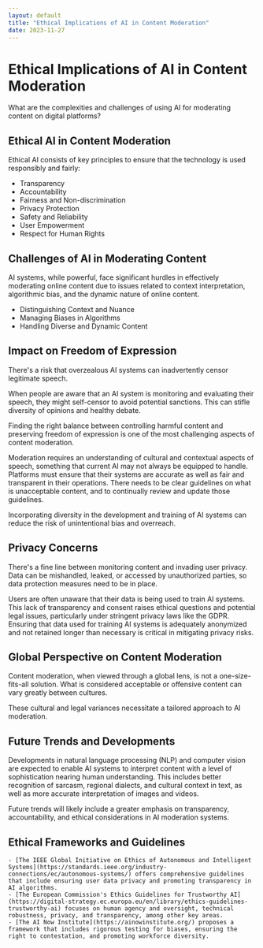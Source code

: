 ```yaml
---
layout: default
title: "Ethical Implications of AI in Content Moderation"
date: 2023-11-27
---
```


# Ethical Implications of AI in Content Moderation
What are the complexities and challenges of using AI for moderating content on digital platforms?

## Ethical AI in Content Moderation
Ethical AI consists of key principles to ensure that the technology is used responsibly and fairly:
- Transparency
- Accountability
- Fairness and Non-discrimination
- Privacy Protection
- Safety and Reliability
- User Empowerment
- Respect for Human Rights

## Challenges of AI in Moderating Content
AI systems, while powerful, face significant hurdles in effectively moderating online content due to issues related to context interpretation, algorithmic bias, and the dynamic nature of online content.
- Distinguishing Context and Nuance
- Managing Biases in Algorithms
- Handling Diverse and Dynamic Content

## Impact on Freedom of Expression
There's a risk that overzealous AI systems can inadvertently censor legitimate speech.

When people are aware that an AI system is monitoring and evaluating their speech, they might self-censor to avoid potential sanctions. This can stifle diversity of opinions and healthy debate.

Finding the right balance between controlling harmful content and preserving freedom of expression is one of the most challenging aspects of content moderation.

Moderation requires an understanding of cultural and contextual aspects of speech, something that current AI may not always be equipped to handle. Platforms must ensure that their systems are accurate as well as fair and transparent in their operations. There needs to be clear guidelines on what is unacceptable content, and to continually review and update those guidelines.

Incorporating diversity in the development and training of AI systems can reduce the risk of unintentional bias and overreach.

## Privacy Concerns
There's a fine line between monitoring content and invading user privacy. Data can be mishandled, leaked, or accessed by unauthorized parties, so data protection measures need to be in place.

Users are often unaware that their data is being used to train AI systems. This lack of transparency and consent raises ethical questions and potential legal issues, particularly under stringent privacy laws like the GDPR. Ensuring that data used for training AI systems is adequately anonymized and not retained longer than necessary is critical in mitigating privacy risks.

## Global Perspective on Content Moderation
Content moderation, when viewed through a global lens, is not a one-size-fits-all solution. What is considered acceptable or offensive content can vary greatly between cultures.

These cultural and legal variances necessitate a tailored approach to AI moderation.

## Future Trends and Developments
Developments in natural language processing (NLP) and computer vision are expected to enable AI systems to interpret content with a level of sophistication nearing human understanding. This includes better recognition of sarcasm, regional dialects, and cultural context in text, as well as more accurate interpretation of images and videos.

Future trends will likely include a greater emphasis on transparency, accountability, and ethical considerations in AI moderation systems.

## Ethical Frameworks and Guidelines
	- [The IEEE Global Initiative on Ethics of Autonomous and Intelligent Systems](https://standards.ieee.org/industry-connections/ec/autonomous-systems/) offers comprehensive guidelines that include ensuring user data privacy and promoting transparency in AI algorithms.
	- [The European Commission's Ethics Guidelines for Trustworthy AI](https://digital-strategy.ec.europa.eu/en/library/ethics-guidelines-trustworthy-ai) focuses on human agency and oversight, technical robustness, privacy, and transparency, among other key areas.
	- [The AI Now Institute](https://ainowinstitute.org/) proposes a framework that includes rigorous testing for biases, ensuring the right to contestation, and promoting workforce diversity.
